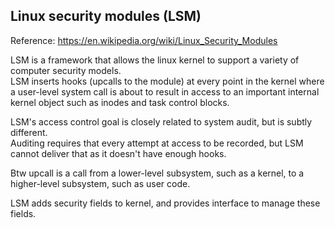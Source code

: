 Linux security modules (LSM)
--------------------------------

Reference: https://en.wikipedia.org/wiki/Linux_Security_Modules

LSM is a framework that allows the linux kernel to support a variety of computer security models.  
LSM inserts hooks (upcalls to the module) at every point in the kernel where
a user-level system call is about to result in access to an important internal kernel object
such as inodes and task control blocks.

LSM's access control goal is closely related to system audit, but is subtly different.  
Auditing requires that every attempt at access to be recorded,
but LSM cannot deliver that as it doesn't have enough hooks.


Btw upcall is a call from a lower-level subsystem, such as a kernel, 
to a higher-level subsystem, such as user code.


LSM adds security fields to kernel,
and provides interface to manage these fields.
